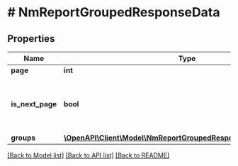 # # NmReportGroupedResponseData

## Properties

Name | Type | Description | Notes
------------ | ------------- | ------------- | -------------
**page** | **int** | Страница | [optional]
**is_next_page** | **bool** | Есть ли следующая страница (false - нет, true - есть) | [optional]
**groups** | [**\OpenAPI\Client\Model\NmReportGroupedResponseDataGroupsInner[]**](NmReportGroupedResponseDataGroupsInner.md) |  | [optional]

[[Back to Model list]](../../README.md#models) [[Back to API list]](../../README.md#endpoints) [[Back to README]](../../README.md)
